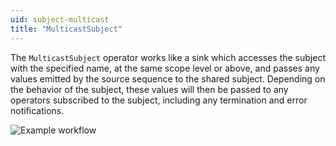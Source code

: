 ```yaml
---
uid: subject-multicast
title: "MulticastSubject"
---
```


The `MulticastSubject` operator works like a sink which accesses the subject with the specified name, at the same scope level or above, and passes any values emitted by the source sequence to the shared subject. Depending on the behavior of the subject, these values will then be passed to any operators subscribed to the subject, including any termination and error notifications.

![Example workflow](~/images/language-subject-multicast.svg)
